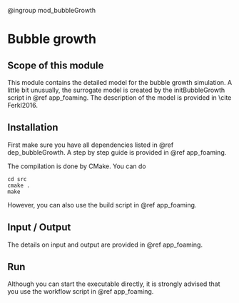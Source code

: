 @ingroup mod_bubbleGrowth

Bubble growth
=============

## Scope of this module

This module contains the detailed model for the bubble growth simulation. A little bit unusually, the surrogate model is created by the initBubbleGrowth script in @ref app_foaming. The description of the model is provided in \cite Ferkl2016.

## Installation

First make sure you have all dependencies listed in @ref dep_bubbleGrowth. A step by step guide is provided in @ref app_foaming.

The compilation is done by CMake. You can do
```
cd src
cmake .
make
```
However, you can also use the build script in @ref app_foaming.

## Input / Output

The details on input and output are provided in @ref app_foaming.

## Run

Although you can start the executable directly, it is strongly advised that you use the workflow script in @ref app_foaming.
